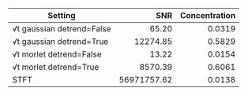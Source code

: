 | Setting | SNR | Concentration |
|---|---:|---:|
| √t gaussian detrend=False | 65.20 | 0.0319 |
| √t gaussian detrend=True | 12274.85 | 0.5829 |
| √t morlet detrend=False | 13.22 | 0.0154 |
| √t morlet detrend=True | 8570.39 | 0.6061 |
| STFT | 56971757.62 | 0.0138 |